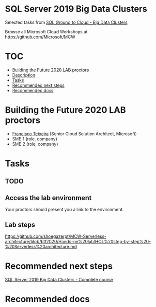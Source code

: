 # SQL Server 2019 Big Data Clusters

Selected tasks from [SQL Ground to Cloud - Big Data Clusters](https://github.com/microsoft/sqlworkshops/tree/master/SQLGroundToCloud)

Browse all Microsoft Cloud Workshops at <https://github.com/Microsoft/MCW>

# TOC

* [Building the Future 2020 LAB proctors](#building-the-future-2020-lab-proctors)
* [Description](#description)
* [Tasks](#tasks)
* [Recommended next steps](#recommended-next-steps)
* [Recommended docs](#recommended-docs)

# Building the Future 2020 LAB proctors

* [Francisco Teixeira](https://github.com/fratei) (Senior Cloud Solution Architect, Microsoft)
* SME 1 (role, company)
* SME 2 (role, company)

# Tasks

## TODO

## Access the lab environment

Your proctors should present you a link to the environment.

## Lab steps

<https://github.com/shoegazerpt/MCW-Serverless-architecture/blob/btf2020/Hands-on%20lab/HOL%20step-by-step%20-%20Serverless%20architecture.md>

# Recommended next steps

[SQL Server 2019 Big Data Clusters - Complete course](https://github.com/microsoft/sqlworkshops/tree/master/sqlserver2019bigdataclusters)

# Recommended docs
